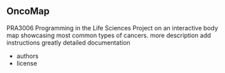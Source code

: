 OncoMap
---------
PRA3006 Programming in the Life Sciences Project on an interactive body map showcasing most common types of cancers. 
more description
add instructions 
greatly detailed documentation

- authors
- license

